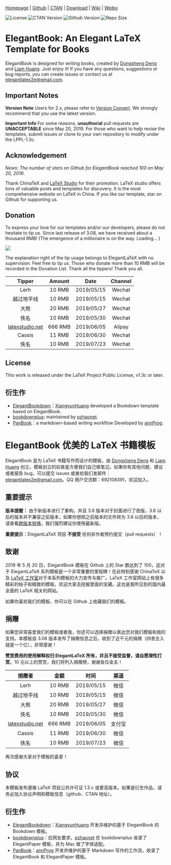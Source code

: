 <!-- Author : Dongsheng Deng & Liam Huang-->
<!-- Program Email: elegantlatex2e@gmail.com -->

[Homepage](https://elegantlatex.org/) | [Github](https://github.com/ElegantLaTeX/ElegantBook) | [CTAN](https://ctan.org/pkg/elegantbook) | [Download](https://github.com/ElegantLaTeX/ElegantBook/releases) | [Wiki](https://github.com/ElegantLaTeX/ElegantBook/wiki) | [Weibo](https://weibo.com/elegantlatex)

![License](https://img.shields.io/ctan/l/elegantbook.svg)
![CTAN Version](https://img.shields.io/ctan/v/elegantbook.svg)
![Github Version](https://img.shields.io/github/release/ElegantLaTeX/ElegantBook.svg)
![Repo Size](https://img.shields.io/github/repo-size/ElegantLaTeX/ElegantBook.svg)

# ElegantBook: An Elegant LaTeX Template for Books

ElegantBook is designed for writing books, created by [Dongsheng Deng](https://ddswhu.me/) and [Liam Huang](https://liam.page/). Just enjoy it! If you have any questions, suggestions or bug reports, you can create issues or contact us at elegantlatex2e@gmail.com.

## Important Notes

**Version Note** Users for 2.x, please refer to [Version Convert](https://github.com/ElegantLaTeX/ElegantBook/wiki/convert). We strongly recommend that you use the latest version.

**Important Info** For some reasons, __unauthorial__ pull requests are **UNACCEPTABLE** since May 20, 2019. For those who want to help revise the templates, submit issues or clone to your own repository to modify under the LPPL-1.3c.

## Acknowledgement

_News_: _The number of stars on Github for ElegantBook reached 100 on May 20, 2019_.

Thank ChinaTeX and [LaTeX Studio](http://www.latexstudio.net/) for their promotion. LaTeX studio offers tons of valuable posts and templates for discovery. It is the most comprehensive website on LaTeX in China. If you like our template, star on Github for supporting us.

## Donation

To express your love for our templates and/or our developers, please do not hesitate to tip us. Since last release of 3.08, we have received about a thousand RMB! (The emergence of a millionaire is on the way. Loading... )

![](https://github.com/ElegantLaTeX/ElegantBook/wiki/donate.jpg)

The explanation right of the tip usage belongs to ElegantLaTeX with no supervision. Feel free to tip us. Those who donate more than 10 RMB will be recorded in the Donation List. Thank all the tippers! Thank you all.

| Tipper | Amount |  Date  | Channel |
| :------:   | :----:   | :----: | :------:   |
| Lerh   | 10 RMB |   2019/05/15   | Wechat |
| 越过地平线 | 10 RMB |   2019/05/15   | Wechat |
| 大熊      | 20 RMB |   2019/05/27   | Wechat |
| 佚名      | 10 RMB |   2019/05/30   | Wechat |
| [latexstudio.net](http://www.latexstudio.net/)      | 666 RMB |   2019/06/05   | Alipay |
| Cassis | 11 RMB | 2019/06/30 | Wechat |
| 佚名 | 10 RMB | 2019/07/23 | Wechat |

## License

This work is released under the LaTeX Project Public License, v1.3c or later.


## 衍生作

+ [ElegantBookdown](https://github.com/XiangyunHuang/ElegantBookdown)：[XiangyunHuang](https://github.com/XiangyunHuang) developed a Bookdown template based on ElegantBook.
+ [bookdownplus](https://github.com/pzhaonet/bookdownplus): maintained by [pzhaonet](https://github.com/pzhaonet).
+ [PanBook](https://github.com/annProg/PanBook)：a markdown-based writing workflow Developed by [annProg](https://github.com/annProg).

# ElegantBook 优美的 LaTeX 书籍模板

ElegantBook 是为 LaTeX 书籍写作而设计的模板，由 [Dongsheng Deng](https://ddswhu.me/) 和 [Liam Huang](https://liam.page/) 创立，模板创立的初衷是方便我们自己做笔记。如果你有其他问题、建议或者报告 bug，可以提交 issues 或者给我们发邮件：elegantlatex2e@gmail.com。QQ 用户交流群：692108391，欢迎加入。

## 重要提示

**版本提醒：** 由于新版本进行了重构，并且 3.6 版本对于封面进行了改版，3.6 以后的版本并不兼容之前版本，如果你想把之前版本的文件转为 3.6 以后的版本，请查看[跨版本转换](https://github.com/ElegantLaTeX/ElegantBook/wiki/convert)。我们强烈建议你使用最新版。

**重要提示**：ElegantLaTeX 项目 **不接受** 任何非作者预约提交（pull requests）！

## 致谢

2019 年 5 月 20 日，ElegantBook 模板在 Github 上的 Star 数达到了 100，这对于 ElegantLaTeX 系列模板是一个非常重要的里程碑！在此特别感谢 ChinaTeX 以及 [LaTeX 工作室](http://www.latexstudio.net/)对于本系列模板的大力宣传与推广。LaTeX 工作室网站上有很多精彩的帖子和精致的模板，欢迎大家去挖掘里面的宝藏。这也是我所见到的国内最全面的 LaTeX 相关的网站。

如果你喜欢我们的模板，你可以在 Github 上收藏我们的模板。

## 捐赠

如果您非常喜爱我们的模板或者我，你还可以选择捐赠以表达您对我们模板和我的支持。本模板自 3.08 版本发布了捐赠信息之后，收到了近千元的捐赠（四舍五入就是一个亿），非常感谢！

**赞赏费用的使用解释权归 ElegantLaTeX 所有，并且不接受监督，请自愿理性打赏**。10 元以上的赞赏，我们将列入捐赠榜，谢谢各位金主！

| 捐赠者| 金额|  时间| 渠道|
| :------:   | :----:   | :----: | :------:   |
| Lerh   | 10 RMB |   2019/05/15   | 微信|
| 越过地平线 | 10 RMB |   2019/05/15   | 微信  |
| 大熊      | 20 RMB |   2019/05/27   | 微信  |
| 佚名      | 10 RMB |   2019/05/30   | 微信  |
| [latexstudio.net](http://www.latexstudio.net/)      | 666 RMB |   2019/06/05   | 支付宝  |
| Cassis | 11 RMB | 2019/06/30 | 微信 |
| 佚名 | 10 RMB | 2019/07/23 | 微信  |

再次感谢大家对于模板的喜爱！

## 协议

本模板发布遵循 LaTeX 项目公共许可证 1.3 c 或更高版本。如果是衍生作品，请务必加入协议声明和模板信息（github、CTAN 地址）。

## 衍生作

+ [ElegantBookdown](https://github.com/XiangyunHuang/ElegantBookdown)：[XiangyunHuang](https://github.com/XiangyunHuang) 开发并维护的基于 ElegantBook 的 Bookdown 模板。
+ [bookdownplus](https://github.com/pzhaonet/bookdownplus)：应网友要求，[pzhaonet](https://github.com/pzhaonet) 在 bookdownplus 收录了 ElegantPaper 模板，并为 Mac 做了字体适配。
+ [PanBook](https://github.com/annProg/PanBook)：[annProg](https://github.com/annProg) 开发并维护的基于 Markdown 写作的工作流，收录了 ElegantBook 和 ElegantPaper 模板。
